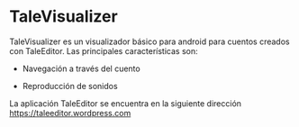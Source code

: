 # TaleVisualizer

TaleVisualizer es un visualizador básico para android para cuentos creados con TaleEditor. Las principales características son:

* Navegación a través del cuento

* Reproducción de sonidos

La aplicación TaleEditor se encuentra en la siguiente dirección https://taleeditor.wordpress.com
